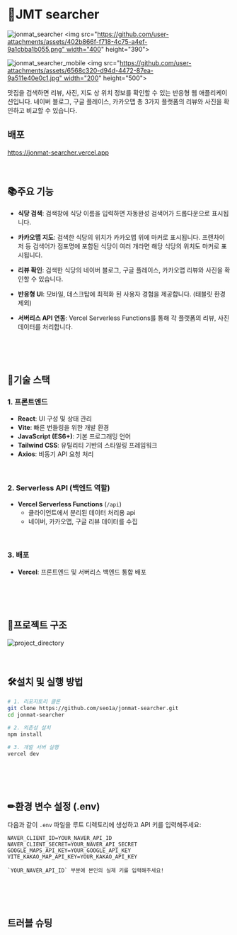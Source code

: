# 🍕JMT searcher
![jonmat_searcher](https://github.com/user-attachments/assets/3e64e763-ee8c-4057-a5d0-e64a718aaff7)
<img src="https://github.com/user-attachments/assets/402b866f-f718-4c75-a4ef-9a1cbba1b055.png" width="400" height="390"></img>

![jonmat_searcher_mobile](https://github.com/user-attachments/assets/13942e36-5607-42c4-82f2-134f813b104a)
<img src="https://github.com/user-attachments/assets/6568c320-d94d-4472-87ea-9a511e40e0c1.jpg" width="200" height="500"></img>

맛집을 검색하면 리뷰, 사진, 지도 상 위치 정보를 확인할 수 있는 반응형 웹 애플리케이션입니다.
네이버 블로그, 구글 플레이스, 카카오맵 총 3가지 플랫폼의 리뷰와 사진을 확인하고 비교할 수 있습니다.
<br>
## 배포
https://jonmat-searcher.vercel.app
<br>
<br>
<br>

## 📚주요 기능

- **식당 검색**: 검색창에 식당 이름을 입력하면 자동완성 검색어가 드롭다운으로 표시됩니다.

- **카카오맵 지도**: 검색한 식당의 위치가 카카오맵 위에 마커로 표시됩니다. 프랜차이저 등 검색어가 점포명에 포함된 식당이 여러 개라면 해당 식당의 위치도 마커로 표시됩니다.

- **리뷰 확인**: 검색한 식당의 네이버 블로그, 구글 플레이스, 카카오맵 리뷰와 사진을 확인할 수 있습니다.

- **반응형 UI**: 모바일, 데스크탑에 최적화 된 사용자 경험을 제공합니다. (태블릿 환경 제외)

- **서버리스 API 연동**: Vercel Serverless Functions를 통해 각 플랫폼의 리뷰, 사진 데이터를 처리합니다.
<br>
<br>
<br>

## 🧩기술 스택 <br>

### 1. 프론트엔드 <br>
- **React**: UI 구성 및 상태 관리
- **Vite**: 빠른 번들링을 위한 개발 환경
- **JavaScript (ES6+)**: 기본 프로그래밍 언어
- **Tailwind CSS**: 유틸리티 기반의 스타일링 프레임워크
- **Axios**: 비동기 API 요청 처리
<br>

### 2. Serverless API (백엔드 역할) <br>
- **Vercel Serverless Functions** (`/api`)  
  - 클라이언트에서 분리된 데이터 처리용 api
  - 네이버, 카카오맵, 구글 리뷰 데이터를 수집
<br>

### 3. 배포 <br>
- **Vercel**: 프론트엔드 및 서버리스 백엔드 통합 배포
<br>
<br>
<br>

## 📁프로젝트 구조 <br>
![project_directory](https://github.com/user-attachments/assets/42dde5d5-d64e-4a79-aadd-f9b53a5340ab)
<br>
<br>
<br>

## 🛠설치 및 실행 방법 <br>
```bash
# 1. 리포지토리 클론
git clone https://github.com/seo1a/jonmat-searcher.git
cd jonmat-searcher

# 2. 의존성 설치
npm install

# 3. 개발 서버 실행
vercel dev
```
<br>
<br>
<br>

## ✏환경 변수 설정 (.env) <br>

다음과 같이 `.env` 파일을 루트 디렉토리에 생성하고 API 키를 입력해주세요: <br>

```
NAVER_CLIENT_ID=YOUR_NAVER_API_ID
NAVER_CLIENT_SECRET=YOUR_NAVER_API_SECRET
GOOGLE_MAPS_API_KEY=YOUR_GOOGLE_API_KEY
VITE_KAKAO_MAP_API_KEY=YOUR_KAKAO_API_KEY

`YOUR_NAVER_API_ID` 부분에 본인의 실제 키를 입력해주세요!
```
<br>
<br>
<br>

## 트러블 슈팅 <br>
